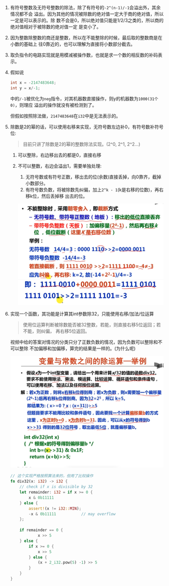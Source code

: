 1. 有符号整数及无符号整数的除法，除了有符号的`-2^(n-1)/-1`会溢出外，其余情况都不会
   溢出。因为其他的情况被除数的绝对值一定大于商的绝对值，所以一定是可以表示的。除
   数不会是0，所以绝对值只能是1/2/3之类的，所以商的绝对值相对于被除数的绝对值一定
   是变小了。

2. 因为整数除整数的商还是整数，所以在不能整除的时候，最后取的整数商是在小数的基础上
   往0靠近的，也可以理解为直接将小数部分截去。

3. 取负指令的电路实现就是用模减被操作数，也就是求一个数的相反数的补码表示。

4. 假如说
   
   ```c
   int x = -2147483648;
   int y = x/-1;
   ```
   中的`/-1`被优化为`neg`指令，对其机器数直接操作，则y的机器数为`1000(31个0)`，则理应
   溢出的操作就没有被检测到了。

   但假如按照除法做，`2147483648`在`i32`中是无法表示的。


5. 除数是2的幂的话，可以使用右移来实现，无符号数左边补0，有符号数补符号位:  
   
   > 目前只讲了除数是2的幂的整数除法实现。(2^0, 2^1, 2^2...)
   
   1. 可以整除，右边移出去的都是0，直接右移
   2. 不可以整数，右边会溢出1，需要单独处理:  
      1. 无符号数或有符号正数，移出去的位(余数)直接丢掉，向0靠齐，截掉小数部分。
      2. 有符号数负数，将被除数先纠偏，加上`2^k - 1`(k是右移的位数)，再右移k位，然后丢掉移
      出去的位。

      ![illustration](https://github.com/SteveLauC/pic/blob/main/Screen%20Shot%202022-03-26%20at%2011.54.30%20AM.png)
      ![patch](https://github.com/SteveLauC/pic/blob/main/Screen%20Shot%202022-03-26%20at%2011.56.33%20AM.png)

    

6. 实现一个函数，其功能是计算其int参数除32，只能使用右移/加法/位运算

   > 使用位运算判断被除数能否被32整数，若能，则直接右移5位返回；若不能，则纠偏，
   再右移5位返回。

   视频中给的答案对情况的分类只分了正数负数的情况，因为负数可以整除和不可以整除
   不加偏移和加偏移，算完的结果是一样的。(为什么呢)

   ![answer](https://github.com/SteveLauC/pic/blob/main/Screen%20Shot%202022-03-26%20at%2012.29.04%20PM.png)


   ```rust
   // 这个实现严格按照算法来的，但用了比较操作
   fn div32(x: i32) -> i32 {
       // check if x is divisible by 32
       let remainder: i32 = if x >= 0 {
           x & 0b11111
       } else {
           assert!(x != i32::MIN);
           -x & 0b11111           // may overflow
       };

       if remainder == 0 {
               x >> 5
       } else {
           if x >= 0 {
               x >> 5
           } else {
               (x + 2_i32.pow(5) -1) >> 5
           }
       }
   }
   ```
